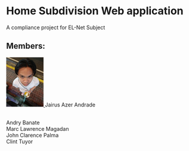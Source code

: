 # Home Subdivision Web application

A compliance project for EL-Net Subject

## Members:
<a href="https://www.facebook.com/jairus.a.andrade">
    <img src="https://github.com/1mRen/Home_Subdiv_Web/blob/master/README.assets/IMG_20241220_211206_005.jpg" alt="Jairus" style="width: 100px; height: auto;">
</a> Jairus Azer Andrade

<br>Andry  Banate
<br>Marc Lawrence Magadan
<br>John Clarence Palma
<br>Clint Tuyor
